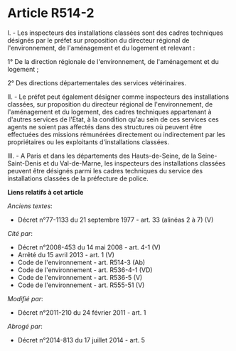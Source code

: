 # Article R514-2

I. - Les inspecteurs des installations classées sont des cadres techniques désignés par le préfet sur proposition du
directeur régional de l'environnement, de l'aménagement et du logement et relevant :

1° De la direction régionale de l'environnement, de l'aménagement et du logement ;

2° Des directions départementales des services vétérinaires.

II. - Le préfet peut également désigner comme inspecteurs des installations classées, sur proposition du directeur régional
de l'environnement, de l'aménagement et du logement, des cadres techniques appartenant à d'autres services de l'Etat, à la
condition qu'au sein de ces services ces agents ne soient pas affectés dans des structures où peuvent être effectuées des
missions rémunérées directement ou indirectement par les propriétaires ou les exploitants d'installations classées.

III. - A Paris et dans les départements des Hauts-de-Seine, de la Seine-Saint-Denis et du Val-de-Marne, les inspecteurs des
installations classées peuvent être désignés parmi les cadres techniques du service des installations classées de la
préfecture de police.

**Liens relatifs à cet article**

_Anciens textes_:

  - Décret n°77-1133 du 21 septembre 1977 - art. 33 (alinéas 2 à 7) (V)

_Cité par_:

  - Décret n°2008-453 du 14 mai 2008 - art. 4-1 (V)
  - Arrêté du 15 avril 2013 - art. 1 (V)
  - Code de l'environnement - art. R514-3 (Ab)
  - Code de l'environnement - art. R536-4-1 (VD)
  - Code de l'environnement - art. R536-5 (V)
  - Code de l'environnement - art. R555-51 (V)

_Modifié par_:

  - Décret n°2011-210 du 24 février 2011 - art. 1

_Abrogé par_:

  - Décret n°2014-813 du 17 juillet 2014 - art. 5
